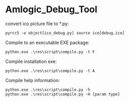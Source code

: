 # Amlogic_Debug_Tool



convert ico picture file to *.py:

    pyrcc5 -o object[ico_debug.py] source ico[debug.ico] 


Compile to an executable EXE package:

	python.exe .\res\script\compile.py -t F

Compile installation exe:

	python.exe .\res\script\compile.py -t A

Compile help information:

	python.exe .\res\script\compile.py -h
	python.exe .\res\script\compile.py -H [param type]


